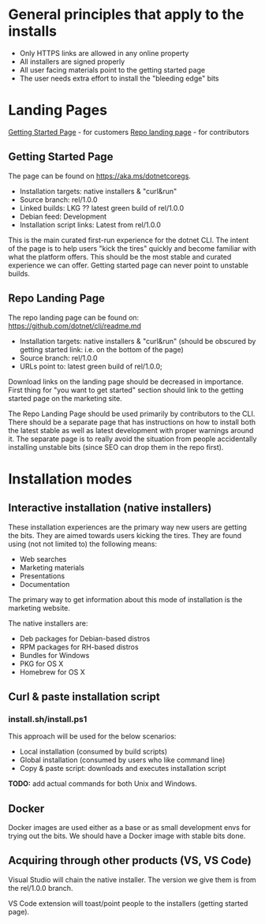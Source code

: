 # General principles that apply to the installs
- Only HTTPS links are allowed in any online property 
- All installers are signed properly 
- All user facing materials point to the getting started page
- The user needs extra effort to install the "bleeding edge" bits

# Landing Pages
[Getting Started Page](https://aka.ms/dotnetcoregs) - for customers
[Repo landing page](https://github.com/dotnet/cli/blob/rel/1.0.0/README.md) - for contributors

## Getting Started Page
The page can be found on https://aka.ms/dotnetcoregs. 

* Installation targets: native installers & "curl&run"
* Source branch: rel/1.0.0
* Linked builds: LKG ?? latest green build of rel/1.0.0
* Debian feed: Development
* Installation script links: Latest from rel/1.0.0

This is the main curated first-run experience for the dotnet CLI. The intent of the page is to help users "kick the tires" quickly and become familiar with what the platform offers. This should be the most stable and curated experience we can offer. Getting started page can never point to unstable builds. 

## Repo Landing Page
The repo landing page can be found on: https://github.com/dotnet/cli/readme.md
* Installation targets: native installers & "curl&run" (should be obscured by getting started link: i.e. on the bottom of the page)
* Source branch: rel/1.0.0
* URLs point to: latest green build of rel/1.0.0;

Download links on the landing page should be decreased in importance. First thing for "you want to get started" section should link to the getting started page on the marketing site. 

The Repo Landing Page should be used primarily by contributors to the CLI. There should be a separate page that has instructions on how to install both the latest stable as well as latest development with proper warnings around it. The separate page is to really avoid the situation from people accidentally installing unstable bits (since SEO can drop them in the repo first). 

# Installation modes

## Interactive installation (native installers)
These installation experiences are the primary way new users are getting the bits. They are aimed towards users kicking the tires. They are found using (not not limited to) the following means:

* Web searches
* Marketing materials
* Presentations
* Documentation

The primary way to get information about this mode of installation is the marketing website. 

The native installers are:

* Deb packages for Debian-based distros
* RPM packages for RH-based distros
* Bundles for Windows
* PKG for OS X
* Homebrew for OS X

## Curl & paste installation script
### install.sh/install.ps1
This approach will be used for the below scenarios:

* Local installation (consumed by build scripts)
* Global installation (consumed by users who like command line)
* Copy & paste script: downloads and executes installation script

**TODO:** add actual commands for both Unix and Windows. 

## Docker 
Docker images are used either as a base or as small development envs for trying out the bits. We should have a Docker image with stable bits done. 

## Acquiring through other products (VS, VS Code)
Visual Studio will chain the native installer. The version we give them is from the rel/1.0.0 branch. 

VS Code extension will toast/point people to the installers (getting started page). 




